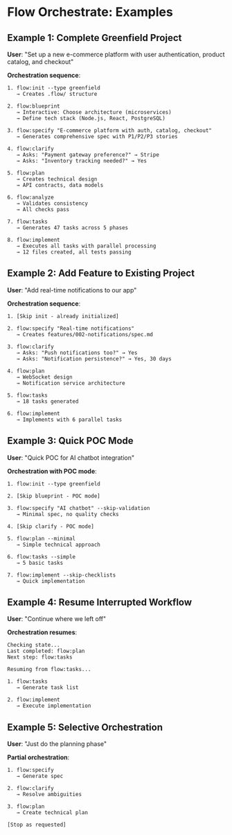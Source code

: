 # Flow Orchestrate: Examples

## Example 1: Complete Greenfield Project

**User**: "Set up a new e-commerce platform with user authentication, product catalog, and checkout"

**Orchestration sequence**:
```
1. flow:init --type greenfield
   → Creates .flow/ structure

2. flow:blueprint
   → Interactive: Choose architecture (microservices)
   → Define tech stack (Node.js, React, PostgreSQL)

3. flow:specify "E-commerce platform with auth, catalog, checkout"
   → Generates comprehensive spec with P1/P2/P3 stories

4. flow:clarify
   → Asks: "Payment gateway preference?" → Stripe
   → Asks: "Inventory tracking needed?" → Yes

5. flow:plan
   → Creates technical design
   → API contracts, data models

6. flow:analyze
   → Validates consistency
   → All checks pass

7. flow:tasks
   → Generates 47 tasks across 5 phases

8. flow:implement
   → Executes all tasks with parallel processing
   → 12 files created, all tests passing
```

## Example 2: Add Feature to Existing Project

**User**: "Add real-time notifications to our app"

**Orchestration sequence**:
```
1. [Skip init - already initialized]

2. flow:specify "Real-time notifications"
   → Creates features/002-notifications/spec.md

3. flow:clarify
   → Asks: "Push notifications too?" → Yes
   → Asks: "Notification persistence?" → Yes, 30 days

4. flow:plan
   → WebSocket design
   → Notification service architecture

5. flow:tasks
   → 18 tasks generated

6. flow:implement
   → Implements with 6 parallel tasks
```

## Example 3: Quick POC Mode

**User**: "Quick POC for AI chatbot integration"

**Orchestration with POC mode**:
```
1. flow:init --type greenfield

2. [Skip blueprint - POC mode]

3. flow:specify "AI chatbot" --skip-validation
   → Minimal spec, no quality checks

4. [Skip clarify - POC mode]

5. flow:plan --minimal
   → Simple technical approach

6. flow:tasks --simple
   → 5 basic tasks

7. flow:implement --skip-checklists
   → Quick implementation
```

## Example 4: Resume Interrupted Workflow

**User**: "Continue where we left off"

**Orchestration resumes**:
```
Checking state...
Last completed: flow:plan
Next step: flow:tasks

Resuming from flow:tasks...

1. flow:tasks
   → Generate task list

2. flow:implement
   → Execute implementation
```

## Example 5: Selective Orchestration

**User**: "Just do the planning phase"

**Partial orchestration**:
```
1. flow:specify
   → Generate spec

2. flow:clarify
   → Resolve ambiguities

3. flow:plan
   → Create technical plan

[Stop as requested]
```